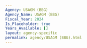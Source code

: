 ```yaml
---
Agency: USAGM (BBG)
Agency_Name: USAGM (BBG)
Fiscal_Year: 2024
Is_Placeholder: true
Years_Available: []
layout: agency-specific
permalink: agency/USAGM (BBG).html
---
```

